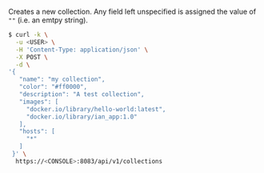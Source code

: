 Creates a new collection.
Any field left unspecified is assigned the value of `""` (i.e. an emtpy string).

```bash
$ curl -k \
  -u <USER> \
  -H 'Content-Type: application/json' \
  -X POST \
  -d \
'{
   "name": "my collection",
   "color": "#ff0000",
   "description": "A test collection",
   "images": [
     "docker.io/library/hello-world:latest",
     "docker.io/library/ian_app:1.0"
   ],
   "hosts": [
     "*"
   ]
 }' \
  https://<CONSOLE>:8083/api/v1/collections
```
